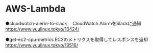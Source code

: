 # AWS-Lambda

●cloudwatch-alerm-to-slack
　CloudWatch AlarmをSlackに通知
  https://www.yuulinux.tokyo/18424/

●get-ec2-cpu-metrics
EC2のメトリクスを取得してレスポンスを返却
https://www.yuulinux.tokyo/18516/
